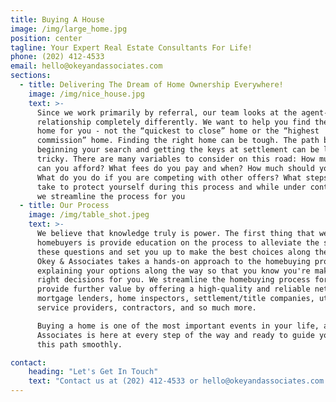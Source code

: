 ```yaml
---
title: Buying A House
image: /img/large_home.jpg
position: center
tagline: Your Expert Real Estate Consultants For Life!
phone: (202) 412-4533
email: hello@okeyandassociates.com
sections:
  - title: Delivering The Dream of Home Ownership Everywhere!
    image: /img/nice_house.jpg
    text: >-
      Since we work primarily by referral, our team looks at the agent-client
      relationship completely differently. We want to help you find the right
      home for you - not the “quickest to close” home or the “highest
      commission” home. Finding the right home can be tough. The path between
      beginning your search and getting the keys at settlement can be long and
      tricky. There are many variables to consider on this road: How much home
      can you afford? What fees do you pay and when? How much should you offer? 
      What do you do if you are competing with other offers? What steps can you
      take to protect yourself during this process and while under contract? So,
      we streamline the process for you
  - title: Our Process
    image: /img/table_shot.jpeg
    text: >-
      We believe that knowledge truly is power. The first thing that we do for
      homebuyers is provide education on the process to alleviate the stress of
      these questions and set you up to make the best choices along the way.
      Okey & Associates takes a hands-on approach to the homebuying process,
      explaining your options along the way so that you know you're making the
      right decisions for you. We streamline the homebuying process for you and
      provide further value by offering a high-quality and reliable network of
      mortgage lenders, home inspectors, settlement/title companies, utility
      service providers, contractors, and so much more.

      Buying a home is one of the most important events in your life, and Okey &
      Associates is here at every step of the way and ready to guide you along
      this path smoothly.

contact:
    heading: "Let's Get In Touch"
    text: "Contact us at (202) 412-4533 or hello@okeyandassociates.com for a free homebuyer consulation and pre-approval tips!"
---
```


